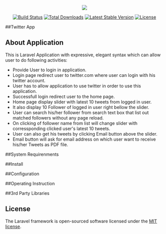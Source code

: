 <p align="center"><img src="https://laravel.com/assets/img/components/logo-laravel.svg"></p>

<p align="center">
<a href="https://travis-ci.org/laravel/framework"><img src="https://travis-ci.org/laravel/framework.svg" alt="Build Status"></a>
<a href="https://packagist.org/packages/laravel/framework"><img src="https://poser.pugx.org/laravel/framework/d/total.svg" alt="Total Downloads"></a>
<a href="https://packagist.org/packages/laravel/framework"><img src="https://poser.pugx.org/laravel/framework/v/stable.svg" alt="Latest Stable Version"></a>
<a href="https://packagist.org/packages/laravel/framework"><img src="https://poser.pugx.org/laravel/framework/license.svg" alt="License"></a>
</p>
##Twitter App

## About Application

This is Laravel Application with expressive, elegant syntax which can allow user to do following activities:

- Provide User to login in application.
- Login page redirect user to twitter.com where user can login with his twitter account.
- User has to allow application to use twitter in order to use this application.
- Successfull login redirect user to the home page.
- Home page display slider with latest 10 tweets from logged in user.
- It also display 10 Follower of logged in user right bellow the slider.
- User can search his/her follower from search text box that list out matched followers without any page reload.
- On clicking of follower name from list will change slider with corressponding clicked user's latest 10 tweets.
- User can also get his tweets by clicking Email button above the slider.
- Email button will ask for email address on which user want to receive his/her Tweets as PDF file.

##System Requirenments

##Install

##Configuration

##Operating Instruction

##3rd Party Libraries


## License

The Laravel framework is open-sourced software licensed under the [MIT license](http://opensource.org/licenses/MIT).
